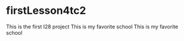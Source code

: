 # firstLesson4tc2
This is the first I28 project
This is my favorite school
This is my favorite school
